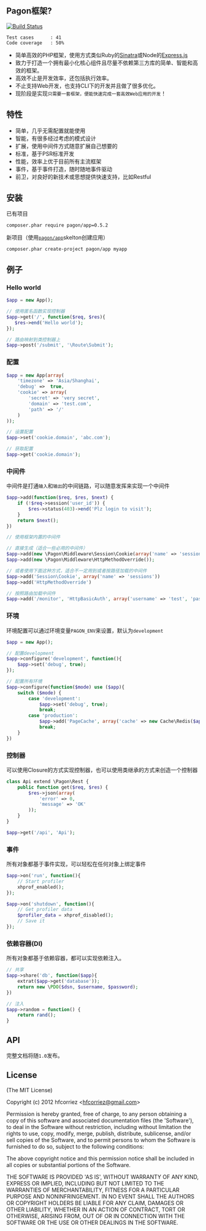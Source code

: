 ## Pagon框架? 


[![Build Status](https://travis-ci.org/hfcorriez/pagon.png)](https://travis-ci.org/hfcorriez/pagon)

```
Test cases		: 41
Code coverage	: 50%
```

- 简单高效的PHP框架，使用方式类似Ruby的[Sinatra](http://www.sinatrarb.com)或Node的[Express.js](http://expressjs.com)
- 致力于打造一个拥有最小化核心组件且尽量不依赖第三方库的简单、智能和高效的框架。
- 高效不止是开发效率，还包括执行效率。
- 不止支持Web开发，也支持CLI下的开发并且做了很多优化。
- 现阶段是实现`只需要一套框架，便能快速完成一套高效Web应用的开发`！

## 特性

- 简单，几乎无需配置就能使用
- 智能，有很多经过考虑的模式设计
- 扩展，使用中间件方式随意扩展自己想要的
- 标准，基于PSR标准开发
- 性能，效率上优于目前所有主流框架
- 事件，基于事件打造，随时随地事件驱动
- 前卫，对良好的新技术或思想提供快速支持，比如Restful

## 安装

已有项目

```
composer.phar require pagon/app=0.5.2
```

新项目（使用[`pagon/app`](https://github.com/pagon/app)skelton创建应用）

```
composer.phar create-project pagon/app myapp
```

## 例子

### Hello world

```php
$app = new App();

// 使用匿名函数实现控制器
$app->get('/', function($req, $res){
   $res->end('Hello world');
});

// 路由映射到类控制器上
$app->post('/submit', '\Route\Submit');
```

### 配置

```php
$app = new App(array(
	'timezone' => 'Asia/Shanghai',
	'debug' =>  true,
	'cookie' => array(
		'secret' => 'very secret',
		'domain' => 'test.com',
		'path' => '/' 		
	)
));

// 设置配置
$app->set('cookie.domain', 'abc.com');

// 获取配置
$app->get('cookie.domain');
```

### 中间件

中间件是打通`输入`和`输出`的中间链路，可以随意发挥来实现一个中间件

```php
$app->add(function($req, $res, $next) {
	if (!$req->session('user_id')) {
		$res->status(403)->end('Plz login to visit');
	}
	return $next();
})

// 使用框架内置的中间件

// 直接生成（适合一些必用的中间件）
$app->add(new \Pagon\Middleware\Session\Cookie(array('name' => 'sessions')));
$app->add(new \Pagon\Middleware\HttpMethodOverride());

// 或者使用下面这种方式，适合不一定用到或者按路径加载的中间件
$app->add('Session\Cookie', array('name' => 'sessions'))
$app->add('HttpMethodOverride')

// 按照路由加载中间件
$app->add('/monitor', 'HttpBasicAuth', array('username' => 'test', 'password' => 'test'));
```

### 环境

环境配置可以通过环境变量`PAGON_ENV`来设置，默认为`development`

```php
$app = new App();

// 配置development
$app->configure('development', function(){
    $app->set('debug', true);
});

// 配置所有环境
$app->configure(function($mode) use ($app){
	switch ($mode) {
		case 'development':
			$app->set('debug', true);
			break;
		case 'production':
			$app->add('PageCache', array('cache' => new Cache\Redis($app->get('redis'))));
			break;
	}
})
```

### 控制器

可以使用Closure的方式实现控制器，也可以使用类继承的方式来创造一个控制器

```php
class Api extend \Pagon\Rest {
    public function get($req, $res) {
        $res->json(array(
            'error' => 0,
            'message' => 'OK'
        ));
    }
}

$app->get('/api', 'Api');
```

### 事件

所有对象都基于事件实现，可以轻松在任何对象上绑定事件

```php
$app->on('run', function(){
	// Start profiler
	xhprof_enabled();
});

$app->on('shutdown', function(){
	// Get profiler data
	$profiler_data = xhprof_disabled();
	// Save it
});
```

### 依赖容器(DI)

所有对象都基于依赖容器，都可以实现依赖注入。

```php
// 共享
$app->share('db', function($app){
	extrat($app->get('database'));
	return new \PDO($dsn, $username, $password);
})

// 注入
$app->random = function() {
	return rand();
}
```

## API

完整文档将随`1.0`发布。

## License 

(The MIT License)

Copyright (c) 2012 hfcorriez &lt;hfcorriez@gmail.com&gt;

Permission is hereby granted, free of charge, to any person obtaining
a copy of this software and associated documentation files (the
'Software'), to deal in the Software without restriction, including
without limitation the rights to use, copy, modify, merge, publish,
distribute, sublicense, and/or sell copies of the Software, and to
permit persons to whom the Software is furnished to do so, subject to
the following conditions:

The above copyright notice and this permission notice shall be
included in all copies or substantial portions of the Software.

THE SOFTWARE IS PROVIDED 'AS IS', WITHOUT WARRANTY OF ANY KIND,
EXPRESS OR IMPLIED, INCLUDING BUT NOT LIMITED TO THE WARRANTIES OF
MERCHANTABILITY, FITNESS FOR A PARTICULAR PURPOSE AND NONINFRINGEMENT.
IN NO EVENT SHALL THE AUTHORS OR COPYRIGHT HOLDERS BE LIABLE FOR ANY
CLAIM, DAMAGES OR OTHER LIABILITY, WHETHER IN AN ACTION OF CONTRACT,
TORT OR OTHERWISE, ARISING FROM, OUT OF OR IN CONNECTION WITH THE
SOFTWARE OR THE USE OR OTHER DEALINGS IN THE SOFTWARE.